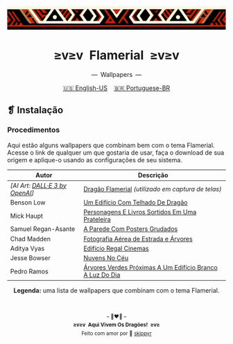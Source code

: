 <p align="center">
  <img alt="" src="../../assets/ornament.png" width="1020" />
</p>
<h1 align="center">≥v≥v&ensp;Flamerial&ensp;≥v≥v</h1>
<p align="center">—&ensp;Wallpapers&ensp;—</p>
<p align="center">
  <span><a href="https://github.com/skippyr/flamerial/blob/master/ports/wallpapers/README.md">🇺🇸 English-US</a></span>
  &ensp;
  <span><a href="https://github.com/skippyr/flamerial/blob/master/ports/wallpapers/README_pt-BR.md">🇧🇷 Portuguese-BR</a></span>
</p>

## ❡ Instalação
### Procedimentos
Aqui estão alguns wallpapers que combinam bem com o tema Flamerial. Acesse o link de qualquer um que gostaria de usar, faça o download de sua origem e aplique-o usando as configurações de seu sistema.

<table align="center">
  <thead>
    <tr>
      <th>Autor</th>
      <th>Descrição</th>
    </tr>
  </thead>
  <tbody>
    <tr>
      <td><em>[AI Art: <a href="https://openai.com/index/dall-e-3">DALL·E 3 by OpenAI</a>]</em></td>
      <td><a href="https://github.com/skippyr/flamerial/blob/master/assets/flamerial_dragon.png">Dragão Flamerial</a> <em>(utilizado em captura de telas)</em></td>
    </tr>
    <tr>
      <td>Benson Low</td>
      <td><a href="https://unsplash.com/photos/a-building-with-a-dragon-roof-jh6V4Y2s6OU">Um Edifício Com Telhado De Dragão</a></td>
    </tr>
    <tr>
      <td>Mick Haupt</td>
      <td><a href="https://unsplash.com/photos/assorted-figure-and-books-on-shelve-QCYegnX76jI">Personagens E Livros Sortidos Em Uma Prateleira</a></td>
    </tr>
    <tr>
      <td>Samuel Regan-Asante</td>
      <td><a href="https://unsplash.com/photos/a-wall-with-posters-on-it-2UFsGAR_qNY">A Parede Com Posters Grudados</a></td>
    </tr>
    <tr>
      <td>Chad Madden</td>
      <td><a href="https://unsplash.com/photos/aerial-photography-of-trees-and-road-cPa-7yByq3o">Fotografia Aérea de Estrada e Árvores</a></td>
    </tr>
    <tr>
      <td>Aditya Vyas</td>
      <td><a href="https://unsplash.com/photos/regal-cinemas-building-fWkVZjv2V8M">Edifício Regal Cinemas</a></td>
    </tr>
    <tr>
      <td>Jesse Bowser</td>
      <td><a href="https://unsplash.com/photos/clouds-in-the-sky-su0x6uVJ7xI">Nuvens No Céu</a></td>
    </tr>
    <tr>
      <td>Pedro Ramos</td>
      <td><a href="https://unsplash.com/photos/green-trees-near-white-concrete-building-during-daytime-RrmkrKFluU0">Árvores Verdes Próximas A Um Edifício Branco A Luz Do Dia</a></td>
    </tr>
  </tbody>
</table>
<p align="center"><strong>Legenda:</strong> uma lista de wallpapers que combinam com o tema Flamerial.</p>

&ensp;
<p align="center"><sup>– 🐉❤️‍🔥 –</br><strong>≥v≥v&ensp;Aqui Vivem Os Dragões!&ensp;≥v≥</strong><br/>Feito com amor por 🍒 <a href="https://github.com/skippyr">skippyr</a></sup></p>
